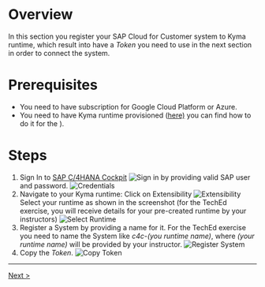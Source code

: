 # Overview
In this section you register your SAP Cloud for Customer system to Kyma runtime, which result into have a _Token_ you need to use in the next section in order to connect the system.
# Prerequisites
* You need to have subscription for Google Cloud Platform or Azure.
* You need to have Kyma runtime provisioned ([here)](https://help.sap.com/viewer/dbce7cc5e9e3469c84849d35e777fe0b/Current/en-US/363cf54bad2c47aeb44a87c215ad91ea.html) you can find how to do it for the ).
# Steps
1. Sign In to [SAP C/4HANA Cockpit](https://cockpit.cx.cloud.sap/)
![Sign in](https://github.com/SAP-samples/teched2019-C4C-CAA384/blob/master/assets/C4HANA-Cockpit-Landing.png)
by providing valid SAP user and password.
![Credentials](https://github.com/SAP-samples/teched2019-C4C-CAA384/blob/master/assets/C4HANA-Cockpit-Credentials.png)
1. Navigate to your Kyma runtime:
Click on Extensibility
![Extensibility](https://github.com/SAP-samples/teched2019-C4C-CAA384/blob/master/assets/C4HANA-Cockpit-Home.png)
Select your runtime as shown in the screenshot (for the TechEd exercise, you will receive details for your pre-created runtime by your instructors)
![Select Runtime](https://github.com/SAP-samples/teched2019-C4C-CAA384/blob/master/assets/C4HANA-Cockpit-Extensibility.png)
1. Register a System by providing a name for it. For the TechEd exercise you need to name the System like _c4c-(you runtime name)_, where _(your runtime name)_ will be provided by your instructor.
![Register System](https://github.com/SAP-samples/teched2019-C4C-CAA384/blob/master/assets/C4HANA-Cockpit-Register-System.png)
1. Copy the _Token_.
![Copy Token](https://github.com/SAP-samples/teched2019-C4C-CAA384/blob/master/assets/C4HANA-Cockpit-Copy-Key.png)

***
[Next >](https://github.com/SAP-samples/teched2019-C4C-CAA384/wiki/1.2.-Connect-your-C4C-system-to-Kyma-runtime)
